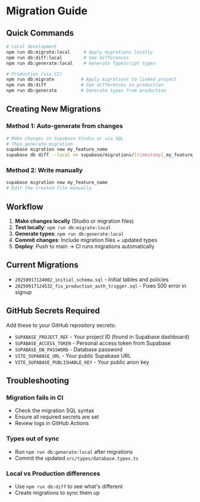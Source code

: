 # Migration Guide

## Quick Commands

```bash
# Local development
npm run db:migrate:local     # Apply migrations locally
npm run db:diff:local        # See differences
npm run db:generate:local    # Generate TypeScript types

# Production (via CI)
npm run db:migrate          # Apply migrations to linked project
npm run db:diff             # See differences in production
npm run db:generate         # Generate types from production
```

## Creating New Migrations

### Method 1: Auto-generate from changes
```bash
# Make changes in Supabase Studio or via SQL
# Then generate migration
supabase migration new my_feature_name
supabase db diff --local >> supabase/migrations/[timestamp]_my_feature_name.sql
```

### Method 2: Write manually
```bash
supabase migration new my_feature_name
# Edit the created file manually
```

## Workflow

1. **Make changes locally** (Studio or migration files)
2. **Test locally**: `npm run db:migrate:local`
3. **Generate types**: `npm run db:generate:local`
4. **Commit changes**: Include migration files + updated types
5. **Deploy**: Push to main → CI runs migrations automatically

## Current Migrations

- `20250917124002_initial_schema.sql` - Initial tables and policies
- `20250917124532_fix_production_auth_trigger.sql` - Fixes 500 error in signup

## GitHub Secrets Required

Add these to your GitHub repository secrets:

- `SUPABASE_PROJECT_REF` - Your project ID (found in Supabase dashboard)
- `SUPABASE_ACCESS_TOKEN` - Personal access token from Supabase
- `SUPABASE_DB_PASSWORD` - Database password
- `VITE_SUPABASE_URL` - Your public Supabase URL
- `VITE_SUPABASE_PUBLISHABLE_KEY` - Your public anon key

## Troubleshooting

### Migration fails in CI
- Check the migration SQL syntax
- Ensure all required secrets are set
- Review logs in GitHub Actions

### Types out of sync
- Run `npm run db:generate:local` after migrations
- Commit the updated `src/types/database.types.ts`

### Local vs Production differences
- Use `npm run db:diff` to see what's different
- Create migrations to sync them up